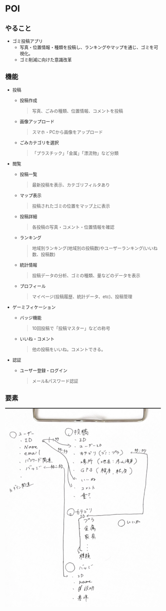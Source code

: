 # POI
## やること
 - ゴミ投稿アプリ
    - 写真・位置情報・種類を投稿し、ランキングやマップを通じ、ゴミを可視化。
    - ゴミ削減に向けた意識改革

## 機能

 - 投稿
    - 投稿作成
        > 写真、ごみの種類、位置情報、コメントを投稿
    - 画像アップロード
        > スマホ・PCから画像をアップロード
    - ごみカテゴリを選択
        > 「プラスチック」「金属」「漂流物」など分類

- 閲覧
    - 投稿一覧
        > 最新投稿を表示、カテゴリフィルタあり
    - マップ表示
        > 投稿されたゴミの位置をマップ上に表示
    - 投稿詳細
        > 各投稿の写真・コメント・位置情報を確認
    - ランキング
        > 地域別ランキング(地域別の投稿数)やユーザーランキング(いいね数、投稿数)
    - 統計情報
        > 投稿データの分析、ゴミの種類、量などのデータを表示
    - プロフィール
        > マイページ(投稿履歴、統計データ、etc)、投稿管理

- ゲーミフィケーション
    - バッジ機能
        > 10回投稿で「投稿マスター」などの称号
    - いいね・コメント
        > 他の投稿をいいね。コメントできる。

- 認証
    - ユーザー登録・ログイン
        > メール&パスワード認証


## 要素
![要素](./youso.png)